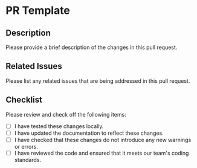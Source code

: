 # PR Template

## Description

Please provide a brief description of the changes in this pull request.

## Related Issues

Please list any related issues that are being addressed in this pull request.

## Checklist

Please review and check off the following items:

- [ ] I have tested these changes locally.
- [ ] I have updated the documentation to reflect these changes.
- [ ] I have checked that these changes do not introduce any new warnings or errors.
- [ ] I have reviewed the code and ensured that it meets our team's coding standards.
